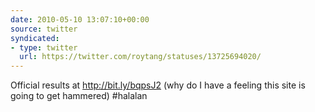 ```yaml
---
date: 2010-05-10 13:07:10+00:00
source: twitter
syndicated:
- type: twitter
  url: https://twitter.com/roytang/statuses/13725694020/
---
```


Official results at http://bit.ly/bqpsJ2 (why do I have a feeling this site is going to get hammered) #halalan